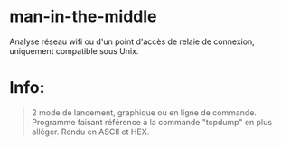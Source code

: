 # man-in-the-middle
Analyse réseau wifi ou d'un point d'accès de relaie de connexion, uniquement compatible sous Unix.

# Info:
> 2 mode de lancement, graphique ou en ligne de commande.
> Programme faisant référence à la commande "tcpdump" en plus alléger.
> Rendu en ASCII et HEX.
